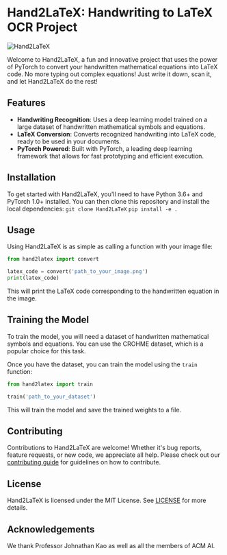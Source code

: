 # Hand2LaTeX: Handwriting to LaTeX OCR Project

![Hand2LaTeX](https://github.com/leonlenk/LaTeX_OCR/assets/38673735/2b66b320-af1d-4ce5-8e96-bd05b28ab052)

Welcome to Hand2LaTeX, a fun and innovative project that uses the power of PyTorch to convert your handwritten mathematical equations into LaTeX code. No more typing out complex equations! Just write it down, scan it, and let Hand2LaTeX do the rest!

## Features

- **Handwriting Recognition**: Uses a deep learning model trained on a large dataset of handwritten mathematical symbols and equations.
- **LaTeX Conversion**: Converts recognized handwriting into LaTeX code, ready to be used in your documents.
- **PyTorch Powered**: Built with PyTorch, a leading deep learning framework that allows for fast prototyping and efficient execution.

## Installation

To get started with Hand2LaTeX, you'll need to have Python 3.6+ and PyTorch 1.0+ installed. You can then clone this repository and install the local dependencies:
`git clone Hand2LaTeX`
`pip install -e .`

## Usage

Using Hand2LaTeX is as simple as calling a function with your image file:

```python
from hand2latex import convert

latex_code = convert('path_to_your_image.png')
print(latex_code)
```

This will print the LaTeX code corresponding to the handwritten equation in the image.

## Training the Model

To train the model, you will need a dataset of handwritten mathematical symbols and equations. You can use the CROHME dataset, which is a popular choice for this task.

Once you have the dataset, you can train the model using the `train` function:

```python
from hand2latex import train

train('path_to_your_dataset')
```

This will train the model and save the trained weights to a file.

## Contributing

Contributions to Hand2LaTeX are welcome! Whether it's bug reports, feature requests, or new code, we appreciate all help. Please check out our [contributing guide](CONTRIBUTING.md) for guidelines on how to contribute.

## License

Hand2LaTeX is licensed under the MIT License. See [LICENSE](LICENSE) for more details.

## Acknowledgements
We thank Professor Johnathan Kao as well as all the members of ACM AI. 
